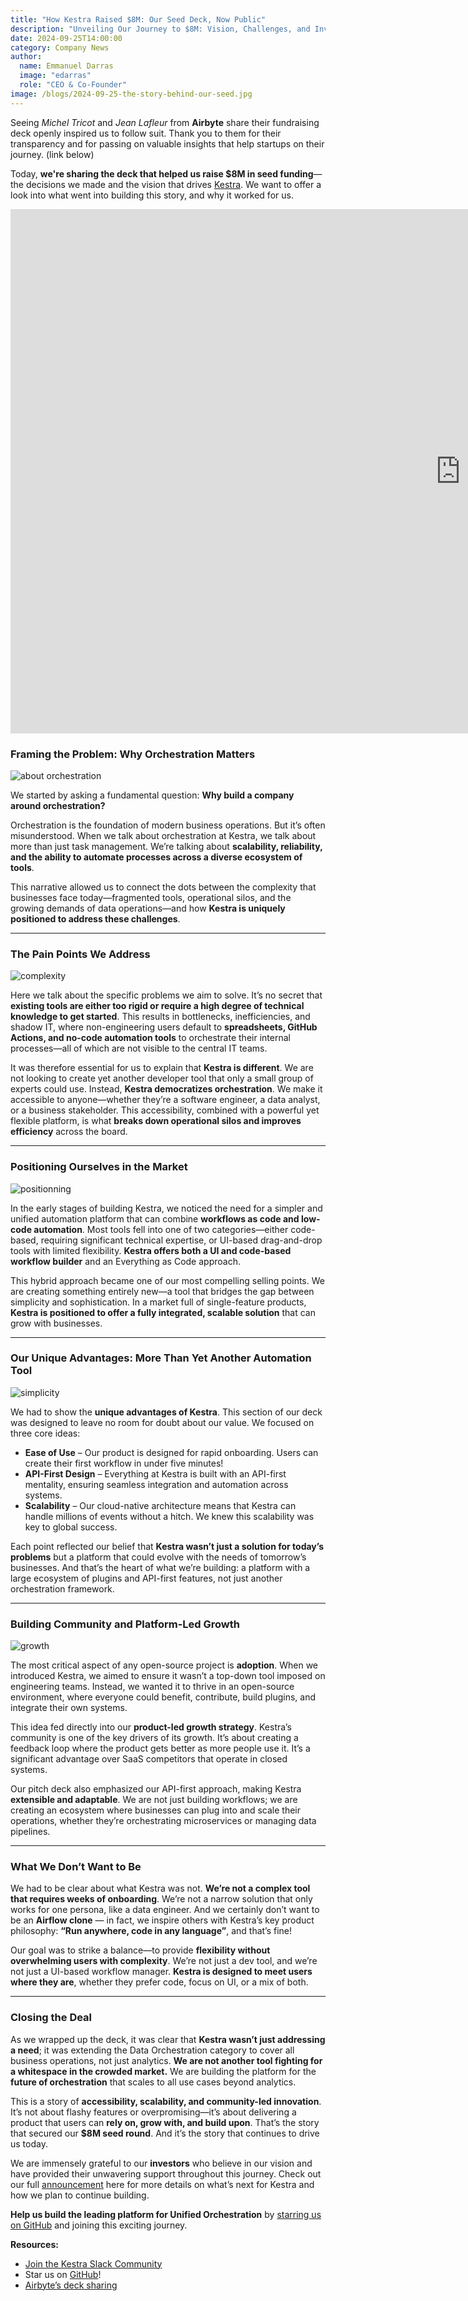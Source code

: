 ```yaml
---
title: "How Kestra Raised $8M: Our Seed Deck, Now Public"
description: "Unveiling Our Journey to $8M: Vision, Challenges, and Investor Trust."
date: 2024-09-25T14:00:00
category: Company News
author:
  name: Emmanuel Darras
  image: "edarras"
  role: "CEO & Co-Founder"
image: /blogs/2024-09-25-the-story-behind-our-seed.jpg
---
```

Seeing *Michel Tricot* and *Jean Lafleur* from **Airbyte** share their fundraising deck openly inspired us to follow suit. Thank you to them for their transparency and for passing on valuable insights that help startups on their journey. (link below)

Today, **we're sharing the deck that helped us raise $8M in seed funding**—the decisions we made and the vision that drives [Kestra](https://github.com/kestra-io/kestra). We want to offer a look into what went into building this story, and why it worked for us.

<div class="video-container">
<iframe src="https://docs.google.com/presentation/d/1y_qp8h5B05r3yGJb2zQVU4v0ce1rWeA1BSCb7aYslt8/embed?start=false&loop=false&delayms=3000" frameborder="0" width="1440" height="839" allowfullscreen="true" mozallowfullscreen="true" webkitallowfullscreen="true"></iframe>
</div>

### Framing the Problem: Why Orchestration Matters

![about orchestration](/blogs/2024-09-25-the-story-behind-our-seed/about.jpg)

We started by asking a fundamental question: **Why build a company around orchestration?**

Orchestration is the foundation of modern business operations. But it’s often misunderstood. When we talk about orchestration at Kestra, we talk about more than just task management. We’re talking about **scalability, reliability, and the ability to automate processes across a diverse ecosystem of tools**.

This narrative allowed us to connect the dots between the complexity that businesses face today—fragmented tools, operational silos, and the growing demands of data operations—and how **Kestra is uniquely positioned to address these challenges**.

---

### The Pain Points We Address

![complexity](/blogs/2024-09-25-the-story-behind-our-seed/complexity.jpg)

Here we talk about the specific problems we aim to solve. It’s no secret that **existing tools are either too rigid or require a high degree of technical knowledge to get started**. This results in bottlenecks, inefficiencies, and shadow IT, where non-engineering users default to **spreadsheets, GitHub Actions, and no-code automation tools** to orchestrate their internal processes—all of which are not visible to the central IT teams.

It was therefore essential for us to explain that **Kestra is different**. We are not looking to create yet another developer tool that only a small group of experts could use. Instead, **Kestra democratizes orchestration**. We make it accessible to anyone—whether they’re a software engineer, a data analyst, or a business stakeholder. This accessibility, combined with a powerful yet flexible platform, is what **breaks down operational silos and improves efficiency** across the board.

---

### Positioning Ourselves in the Market

![positionning](/blogs/2024-09-25-the-story-behind-our-seed/market.jpg)

In the early stages of building Kestra, we noticed the need for a simpler and unified automation platform that can combine **workflows as code and low-code automation**. Most tools fell into one of two categories—either code-based, requiring significant technical expertise, or UI-based drag-and-drop tools with limited flexibility. **Kestra offers both a UI and code-based workflow builder** and an Everything as Code approach.

This hybrid approach became one of our most compelling selling points. We are creating something entirely new—a tool that bridges the gap between simplicity and sophistication. In a market full of single-feature products, **Kestra is positioned to offer a fully integrated, scalable solution** that can grow with businesses.

---

### Our Unique Advantages: More Than Yet Another Automation Tool

![simplicity](/blogs/2024-09-25-the-story-behind-our-seed/simplicity.jpg)

We had to show the **unique advantages of Kestra**. This section of our deck was designed to leave no room for doubt about our value. We focused on three core ideas:

- **Ease of Use** – Our product is designed for rapid onboarding. Users can create their first workflow in under five minutes!
- **API-First Design** – Everything at Kestra is built with an API-first mentality, ensuring seamless integration and automation across systems.
- **Scalability** – Our cloud-native architecture means that Kestra can handle millions of events without a hitch. We knew this scalability was key to global success.

Each point reflected our belief that **Kestra wasn’t just a solution for today’s problems** but a platform that could evolve with the needs of tomorrow’s businesses. And that’s the heart of what we’re building: a platform with a large ecosystem of plugins and API-first features, not just another orchestration framework.

---

### Building Community and Platform-Led Growth

![growth](/blogs/2024-09-25-the-story-behind-our-seed/growth.jpg)

The most critical aspect of any open-source project is **adoption**. When we introduced Kestra, we aimed to ensure it wasn’t a top-down tool imposed on engineering teams. Instead, we wanted it to thrive in an open-source environment, where everyone could benefit, contribute, build plugins, and integrate their own systems.

This idea fed directly into our **product-led growth strategy**. Kestra’s community is one of the key drivers of its growth. It’s about creating a feedback loop where the product gets better as more people use it. It’s a significant advantage over SaaS competitors that operate in closed systems.

Our pitch deck also emphasized our API-first approach, making Kestra **extensible and adaptable**. We are not just building workflows; we are creating an ecosystem where businesses can plug into and scale their operations, whether they’re orchestrating microservices or managing data pipelines.

---

### What We Don’t Want to Be

We had to be clear about what Kestra was not. **We’re not a complex tool that requires weeks of onboarding**. We’re not a narrow solution that only works for one persona, like a data engineer. And we certainly don’t want to be an **Airflow clone** — in fact, we inspire others with Kestra’s key product philosophy: **“Run anywhere, code in any language”**, and that’s fine!

Our goal was to strike a balance—to provide **flexibility without overwhelming users with complexity**. We’re not just a dev tool, and we’re not just a UI-based workflow manager. **Kestra is designed to meet users where they are**, whether they prefer code, focus on UI, or a mix of both.

---

### Closing the Deal

As we wrapped up the deck, it was clear that **Kestra wasn’t just addressing a need**; it was extending the Data Orchestration category to cover all business operations, not just analytics. **We are not another tool fighting for a whitespace in the crowded market.** We are building the platform for the **future of orchestration** that scales to all use cases beyond analytics.

This is a story of **accessibility, scalability, and community-led innovation**. It’s not about flashy features or overpromising—it’s about delivering a product that users can **rely on, grow with, and build upon**. That’s the story that secured our **$8M seed round**. And it’s the story that continues to drive us today.

We are immensely grateful to our **investors** who believe in our vision and have provided their unwavering support throughout this journey. Check out our full [announcement](//blogs/2024-09-23-kestra-raises-8m-seed) here for more details on what’s next for Kestra and how we plan to continue building.

**Help us build the leading platform for Unified Orchestration** by [starring us on GitHub](https://go.kestra.io/github-fundraise) and joining this exciting journey.

 **Resources:**
- [Join the Kestra Slack Community](https://kestra.io/slack)
- Star us on [GitHub](https://github.com/kestra-io/kestra)!
- [Airbyte’s deck sharing](https://airbyte.com/blog/the-deck-we-used-to-raise-our-150m-series-b)